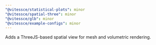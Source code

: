 ```yaml
---
"@vitessce/statistical-plots": minor
"@vitessce/spatial-three": minor
"@vitessce/glb": minor
"@vitessce/example-configs": minor
---
```


Adds a ThreeJS-based spatial view for mesh and volumetric rendering.
